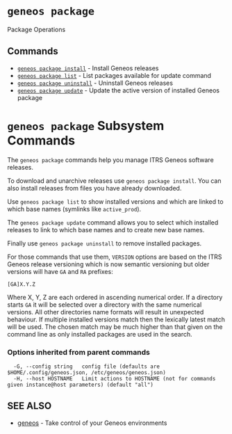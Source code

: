 # `geneos package`

Package Operations


## Commands

* [`geneos package install`](geneos_package_install.md)	 - Install Geneos releases
* [`geneos package list`](geneos_package_list.md)	 - List packages available for update command
* [`geneos package uninstall`](geneos_package_uninstall.md)	 - Uninstall Geneos releases
* [`geneos package update`](geneos_package_update.md)	 - Update the active version of installed Geneos package

# `geneos package` Subsystem Commands

The `geneos package` commands help you manage ITRS Geneos software releases.

To download and unarchive releases use `geneos package install`. You can also install releases from files you have already downloaded.

Use `geneos package list` to show installed versions and which are linked to which base names (symlinks like `active_prod`).

The `geneos package update` command allows you to select which installed releases to link to which base names and to create new base names.

Finally use `geneos package uninstall` to remove installed packages.

For those commands that use them, `VERSION` options are based on the ITRS Geneos release versioning which is now semantic versioning but older versions will have `GA` and `RA` prefixes:

`[GA]X.Y.Z`

Where X, Y, Z are each ordered in ascending numerical order. If a directory starts `GA` it will be selected over a directory with the same numerical versions. All other directories name formats will result in unexpected behaviour. If multiple installed versions match then the lexically latest match will be used. The chosen match may be much higher than that given on the command line as only installed packages are used in the search.

### Options inherited from parent commands

```text
  -G, --config string   config file (defaults are $HOME/.config/geneos.json, /etc/geneos/geneos.json)
  -H, --host HOSTNAME   Limit actions to HOSTNAME (not for commands given instance@host parameters) (default "all")
```

## SEE ALSO

* [geneos](geneos.md)	 - Take control of your Geneos environments
